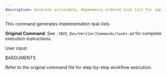 ```yaml
---
description: Generate actionable, dependency-ordered task list for implementation
---
```


This command generates implementation task lists.

**Original Command**: See `.YBIS_Dev/Veriler/Commands/tasks.md` for complete execution instructions.

User input:

$ARGUMENTS

Refer to the original command file for step-by-step workflow execution.
